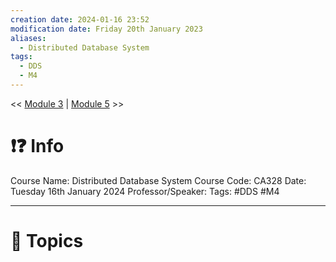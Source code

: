 ```yaml
---
creation date: 2024-01-16 23:52
modification date: Friday 20th January 2023
aliases:
  - Distributed Database System
tags:
  - DDS
  - M4
---
```


<< [Module 3](Sem_6/Distributed%20Database%20System/Notes/Module_3.md)  | [Module 5](Sem_6/Distributed%20Database%20System/Notes/Module_5.md) >>

# ❗❓ Info
Course Name: Distributed Database System
Course Code: CA328
Date: Tuesday 16th January 2024
Professor/Speaker: 
Tags: #DDS #M4

---
# 📃 Topics